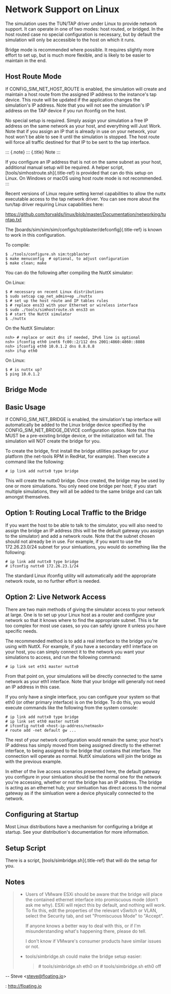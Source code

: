 Network Support on Linux
========================

The simulation uses the TUN/TAP driver under Linux to provide network
support. It can operate in one of two modes: host routed, or bridged. In
the host routed case no special configuration is necessary, but by
default the simulation will only be accessible to the host on which it
runs.

Bridge mode is recommended where possible. It requires slightly more
effort to set up, but is much more flexible, and is likely to be easier
to maintain in the end.

Host Route Mode
---------------

If CONFIG\_SIM\_NET\_HOST\_ROUTE is enabled, the simulation will create
and maintain a host route from the assigned IP address to the
instance\'s tap device. This route will be updated if the application
changes the simulation\'s IP address. Note that you will not see the
simulation\'s IP address on the TAP device if you run ifconfig on the
host.

No special setup is required. Simply assign your simulation a free IP
address on the same network as your host, and everything will Just Work.
Note that if you assign an IP that is already in use on your network,
your host won\'t be able to see it until the simulation is stopped. The
host route will force all traffic destined for that IP to be sent to the
tap interface.

::: {.note}
::: {.title}
Note
:::

If you configure an IP address that is not on the same subnet as your
host, additional manual setup will be required. A helper script,
[tools/simhostroute.sh]{.title-ref} is provided that can do this setup
on Linux. On Windows or macOS using host route mode is not recommended.
:::

Recent versions of Linux require setting kernel capabilities to allow
the nuttx executable access to the tap network driver. You can see more
about the tun/tap driver requiring Linux capabilities here:

<https://github.com/torvalds/linux/blob/master/Documentation/networking/tuntap.txt>

The [boards/sim/sim/sim/configs/tcpblaster/defconfig]{.title-ref} is
known to work in this configuration.

To compile:

``` {.bash}
$ ./tools/configure.sh sim:tcpblaster
$ make menuconfig  # optional, to adjust configuration
$ make clean; make
```

You can do the following after compiling the NuttX simulator:

On Linux:

``` {.bash}
$ # necessary on recent Linux distributions
$ sudo setcap cap_net_admin+ep ./nuttx
$ # set up the host route and IP tables rules
$ # replace ens33 with your Ethernet or wireless interface
$ sudo ./tools/simhostroute.sh ens33 on
$ # start the NuttX simulator
$ ./nuttx
```

On the NuttX Simulator:

``` {.bash}
nsh> # replace or omit dns if needed, IPv6 line is optional
nsh> ifconfig eth0 inet6 fc00::2/112 dns 2001:4860:4860::8888
nsh> ifconfig eth0 10.0.1.2 dns 8.8.8.8
nsh> ifup eth0
```

On Linux:

``` {.bash}
$ # is nuttx up?
$ ping 10.0.1.2
```

Bridge Mode
-----------

Basic Usage
-----------

If CONFIG\_SIM\_NET\_BRIDGE is enabled, the simulation\'s tap interface
will automatically be added to the Linux bridge device specified by the
CONFIG\_SIM\_NET\_BRIDGE\_DEVICE configuration option. Note that this
MUST be a pre-existing bridge device, or the initialization will fail.
The simulation will NOT create the bridge for you.

To create the bridge, first install the bridge utilities package for
your platform (the net-tools RPM in RedHat, for example). Then execute a
command like the following:

``` {.bash}
# ip link add nuttx0 type bridge
```

This will create the nuttx0 bridge. Once created, the bridge may be used
by one or more simulations. You only need one bridge per host; if you
start multiple simulations, they will all be added to the same bridge
and can talk amongst themselves.

Option 1: Routing Local Traffic to the Bridge
---------------------------------------------

If you want the host to be able to talk to the simulator, you will also
need to assign the bridge an IP address (this will be the default
gateway you assign to the simulator) and add a network route. Note that
the subnet chosen should not already be in use. For example, if you want
to use the 172.26.23.0/24 subnet for your simluations, you would do
something like the following:

``` {.bash}
# ip link add nuttx0 type bridge
# ifconfig nuttx0 172.26.23.1/24
```

The standard Linux ifconfig utility will automatically add the
appropriate network route, so no further effort is needed.

Option 2: Live Network Access
-----------------------------

There are two main methods of giving the simulator access to your
network at large. One is to set up your Linux host as a router and
configure your network so that it knows where to find the appropriate
subnet. This is far too complex for most use cases, so you can safely
ignore it unless you have specific needs.

The recommended method is to add a real interface to the bridge you\'re
using with NuttX. For example, if you have a secondary eth1 interface on
your host, you can simply connect it to the network you want your
simulations to access, and run the following command:

``` {.bash}
# ip link set eth1 master nuttx0
```

From that point on, your simulations will be directly connected to the
same network as your eth1 interface. Note that your bridge will
generally not need an IP address in this case.

If you only have a single interface, you can configure your system so
that eth0 (or other primary interface) is on the bridge. To do this, you
would execute commands like the following from the system console:

``` {.bash}
# ip link add nuttx0 type bridge
# ip link set eth0 master nuttx0
# ifconfig nuttx0 <host-ip-address/netmask>
# route add -net default gw ...
```

The rest of your network configuration would remain the same; your
host\'s IP address has simply moved from being assigned directly to the
ethernet interface, to being assigned to the bridge that contains that
interface. The connection will operate as normal. NuttX simulations will
join the bridge as with the previous example.

In either of the live access scenarios presented here, the default
gateway you configure in your simluation should be the normal one for
the network you\'re accessing, whether or not the bridge has an IP
address. The bridge is acting as an ethernet hub; your simluation has
direct access to the normal gateway as if the simluation were a device
physically connected to the network.

Configuring at Startup
----------------------

Most Linux distributions have a mechanism for configuring a bridge at
startup. See your distribution\'s documentation for more information.

Setup Script
------------

There is a script, [tools/simbridge.sh]{.title-ref} that will do the
setup for you.

Notes
-----

> -   Users of VMware ESXi should be aware that the bridge will place
>     the contained ethernet interface into promiscuous mode (don\'t ask
>     me why). ESXi will reject this by default, and nothing will work.
>     To fix this, edit the properties of the relevant vSwitch or VLAN,
>     select the Security tab, and set \"Promiscuous Mode\" to
>     \"Accept\".
>
>     If anyone knows a better way to deal with this, or if I\'m
>     misunderstanding what\'s happening there, please do tell.
>
>     I don\'t know if VMware\'s consumer products have similar issues
>     or not.
>
> -   tools/simbridge.sh could make the bridge setup easier:
>
>     > \# tools/simbridge.sh eth0 on \# tools/simbridge.sh eth0 off

\-- Steve \<<steve@floating.io>\>

:   <http://floating.io>
